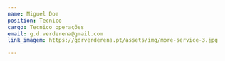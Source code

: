 ```yaml
---
name: Miguel Doe
position: Tecnico
cargo: Tecnico operações
email: g.d.verderena@gmail.com
link_imagem: https://gdrverderena.pt/assets/img/more-service-3.jpg

---
```


